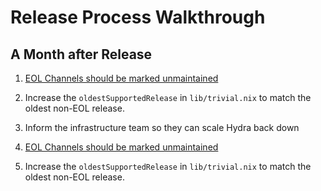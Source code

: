 # Release Process Walkthrough

## A Month after Release

1. [EOL Channels should be marked unmaintained](https://github.com/NixOS/nixos-org-configurations/pull/201)
1. Increase the `oldestSupportedRelease` in `lib/trivial.nix` to match the oldest non-EOL release.
1. Inform the infrastructure team so they can scale Hydra back down



1. [EOL Channels should be marked unmaintained](https://github.com/NixOS/nixos-org-configurations/pull/201)
2. Increase the `oldestSupportedRelease` in `lib/trivial.nix` to match the oldest non-EOL release.
